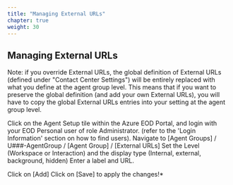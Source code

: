 ```yaml
---
title: "Managing External URLs"
chapter: true
weight: 30
---
```


## Managing External URLs
Note: if you override External URLs, the global definition of External URLs (defined under "Contact Center Settings") will be entirely replaced with what you define at the agent group level. This means that if you want to preserve the global definition (and add your own External URLs), you will have to copy the global External URLs entries into your setting at the agent group level.



Click on the Agent Setup tile within the Azure EOD Portal, and login with your EOD Personal user of role Administrator. (refer to the 'Login Information' section on how to find users).
Navigate to [Agent Groups] / U###-AgentGroup / [Agent Group] / [External URLs]
Set the Level (Workspace or Interaction) and the display type (Internal, external, background, hidden)
Enter a label and URL.


Click on [Add]
Click on [Save] to apply the changes!*
